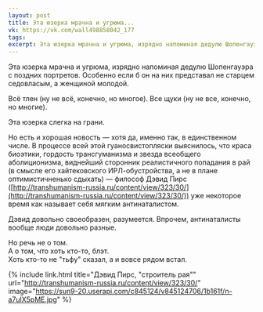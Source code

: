 ```yaml
---
layout: post
title: Эта юзерка мрачна и угрюма...
vk: https://vk.com/wall498858042_177
tags: 
excerpt: Эта юзерка мрачна и угрюма, изрядно напоминая дедулю Шопенгауэра с поздних портретов. Особенно если б он на них представал не старцем седовласым, а женщиной молодой.
---
```

Эта юзерка мрачна и угрюма, изрядно напоминая дедулю Шопенгауэра с поздних портретов. Особенно если б он на них представал не старцем седовласым, а женщиной молодой. 

Всё тлен (ну не всё, конечно, но многое). Все щуки (ну не все, конечно, но многие). 

Эта юзерка слегка на грани.

Но есть и хорошая новость — хотя да, именно так, в единственном числе. В процессе всей этой гуаносвистопляски выяснилось, что краса биоэтики, гордость трансгуманизма и звезда всеобщего аболиционизма, виднейший сторонник реалистичного попадания в рай (в смысле его хайтековского ИРЛ-обустройства, а не в плане оптимистичненько сдыхать) — философ Дэвид Пирс ([http://transhumanism-russia.ru/content/view/323/30/](http://transhumanism-russia.ru/content/view/323/30/)) уже некоторое время как называет себя мягким антинаталистом.

Дэвид довольно своеобразен, разумеется. Впрочем, антинаталисты вообще люди довольно разные. 

Но речь не о том. <br>
А о том, что хоть кто-то, блэт. <br>
Хоть кто-то не "тьфу" сказал, а и вовсе рядом встал.

{% include link.html title="Дэвид Пирс, \"строитель рая\"" url="http://transhumanism-russia.ru/content/view/323/30/" image="https://sun9-20.userapi.com/c845124/v845124706/1b161f/n-a7ulX5pME.jpg" %}